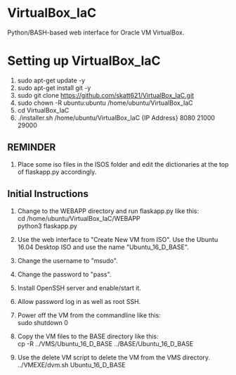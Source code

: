 # VirtualBox_IaC
Python/BASH-based web interface for Oracle VM VirtualBox.

# Setting up VirtualBox_IaC
1. sudo apt-get update -y
2. sudo apt-get install git -y
3. sudo git clone https://github.com/skatt621/VirtualBox_IaC.git
4. sudo chown -R ubuntu:ubuntu /home/ubuntu/VirtualBox_IaC
5. cd VirtualBox_IaC
6. ./installer.sh /home/ubuntu/VirtualBox_IaC {IP Address} 8080 21000 29000

## REMINDER
1. Place some iso files in the ISOS folder and edit the dictionaries at the top of flaskapp.py accordingly.

## Initial Instructions
1. Change to the WEBAPP directory and run flaskapp.py like this:  
    cd /home/ubuntu/VirtualBox_IaC/WEBAPP  
    python3 flaskapp.py  

2. Use the web interface to "Create New VM from ISO". Use the Ubuntu 16.04 Desktop ISO and use the name "Ubuntu_16_D_BASE".
3. Change the username to "msudo".
4. Change the password to "pass".
5. Install OpenSSH server and enable/start it.
6. Allow password log in as well as root SSH.
7. Power off the VM from the commandline like this:  
    sudo shutdown 0  

8. Copy the VM files to the BASE directory like this:  
    cp -R ../VMS/Ubuntu_16_D_BASE ../BASE/Ubuntu_16_D_BASE  

9. Use the delete VM script to delete the VM from the VMS directory.  
    ../VMEXE/dvm.sh Ubuntu_16_D_BASE
